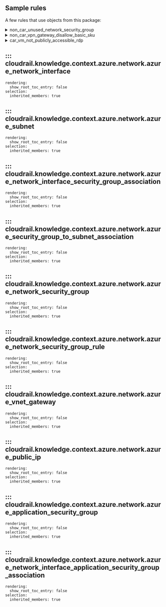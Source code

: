 ## Sample rules
A few rules that use objects from this package:

<details>
<summary>non_car_unused_network_security_group</summary>

```python
--8<--
cloudrail/knowledge/rules/azure/non_context_aware/unused_network_security_group_rule.py
--8<--
```
</details>

<details>
<summary>non_car_vpn_gateway_disallow_basic_sku</summary>

```python
--8<--
cloudrail/knowledge/rules/azure/non_context_aware/vpn_gateway_disallow_basic_sku_rule.py
--8<--
```
</details>

<details>
<summary>car_vm_not_publicly_accessible_rdp</summary>

```python
--8<--
cloudrail/knowledge/rules/azure/context_aware/not_publicly_accessible_rule.py
--8<--
```
</details>

## ::: cloudrail.knowledge.context.azure.network.azure_network_interface
    rendering:
      show_root_toc_entry: false
    selection:
      inherited_members: true

## ::: cloudrail.knowledge.context.azure.network.azure_subnet
    rendering:
      show_root_toc_entry: false
    selection:
      inherited_members: true

## ::: cloudrail.knowledge.context.azure.network.azure_network_interface_security_group_association
    rendering:
      show_root_toc_entry: false
    selection:
      inherited_members: true

## ::: cloudrail.knowledge.context.azure.network.azure_security_group_to_subnet_association
    rendering:
      show_root_toc_entry: false
    selection:
      inherited_members: true

## ::: cloudrail.knowledge.context.azure.network.azure_network_security_group
    rendering:
      show_root_toc_entry: false
    selection:
      inherited_members: true

## ::: cloudrail.knowledge.context.azure.network.azure_network_security_group_rule
    rendering:
      show_root_toc_entry: false
    selection:
      inherited_members: true

## ::: cloudrail.knowledge.context.azure.network.azure_vnet_gateway
    rendering:
      show_root_toc_entry: false
    selection:
      inherited_members: true

## ::: cloudrail.knowledge.context.azure.network.azure_public_ip
    rendering:
      show_root_toc_entry: false
    selection:
      inherited_members: true

## ::: cloudrail.knowledge.context.azure.network.azure_application_security_group
    rendering:
      show_root_toc_entry: false
    selection:
      inherited_members: true

## ::: cloudrail.knowledge.context.azure.network.azure_network_interface_application_security_group_association
    rendering:
      show_root_toc_entry: false
    selection:
      inherited_members: true